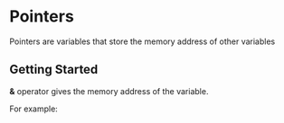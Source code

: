 # Pointers

Pointers are variables that store the memory address of other variables

## Getting Started

**&** operator gives the memory address of the variable.

For example:
